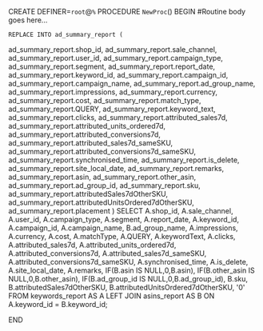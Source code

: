 CREATE DEFINER=`root`@`%` PROCEDURE `NewProc`()
BEGIN
	#Routine body goes here...
	
	
	REPLACE INTO ad_summary_report (
ad_summary_report.shop_id,
ad_summary_report.sale_channel,
ad_summary_report.user_id,
ad_summary_report.campaign_type,
ad_summary_report.segment,
ad_summary_report.report_date,
ad_summary_report.keyword_id,
ad_summary_report.campaign_id,
ad_summary_report.campaign_name,
ad_summary_report.ad_group_name,
ad_summary_report.impressions,
ad_summary_report.currency,
ad_summary_report.cost,
ad_summary_report.match_type,
ad_summary_report.QUERY,
ad_summary_report.keyword_text,
ad_summary_report.clicks,
ad_summary_report.attributed_sales7d,
ad_summary_report.attributed_units_ordered7d,
ad_summary_report.attributed_conversions7d,
ad_summary_report.attributed_sales7d_sameSKU,
ad_summary_report.attributed_conversions7d_sameSKU,
ad_summary_report.synchronised_time,
ad_summary_report.is_delete,
ad_summary_report.site_local_date,
ad_summary_report.remarks,
ad_summary_report.asin,
ad_summary_report.other_asin,
ad_summary_report.ad_group_id,
ad_summary_report.sku,
ad_summary_report.attributedSales7dOtherSKU,
ad_summary_report.attributedUnitsOrdered7dOtherSKU,
ad_summary_report.placement 
) SELECT
A.shop_id,
A.sale_channel,
A.user_id,
A.campaign_type,
A.segment,
A.report_date,
A.keyword_id,
A.campaign_id,
A.campaign_name,
B.ad_group_name,
A.impressions,
A.currency,
A.cost,
A.matchType,
A.QUERY,
A.keywordText,
A.clicks,
A.attributed_sales7d,
A.attributed_units_ordered7d,
A.attributed_conversions7d,
A.attributed_sales7d_sameSKU,
A.attributed_conversions7d_sameSKU,
A.synchronised_time,
A.is_delete,
A.site_local_date,
A.remarks,
IF(B.asin IS NULL,0,B.asin),
IF(B.other_asin IS NULL,0,B.other_asin),
IF(B.ad_group_id IS NULL,0,B.ad_group_id),
B.sku,
B.attributedSales7dOtherSKU,
B.attributedUnitsOrdered7dOtherSKU,
'0' 
FROM
	keywords_report AS A
	LEFT JOIN asins_report AS B ON A.keyword_id = B.keyword_id;

END
